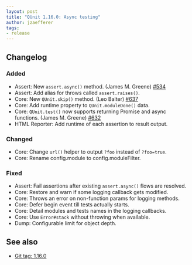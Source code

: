 ```yaml
---
layout: post
title: "QUnit 1.16.0: Async testing"
author: jzaefferer
tags:
- release
---
```


## Changelog

### Added

* Assert: New `assert.async()`  method. (James M. Greene) [#534](https://github.com/qunitjs/qunit/issues/534)
* Assert: Add alias for throws called `assert.raises()`.
* Core: New `QUnit.skip()` method. (Leo Balter) [#637](https://github.com/qunitjs/qunit/issues/637)
* Core: Add runtime property to `QUnit.moduleDone()` data.
* Core: `QUnit.test()` now supports returning Promise and async functions. (James M. Greene) [#632](https://github.com/qunitjs/qunit/issues/632)
* HTML Reporter: Add runtime of each assertion to result output.

### Changed

* Core: Change `url()` helper to output `?foo` instead of `?foo=true`.
* Core: Rename config.module to config.moduleFilter.

### Fixed

* Assert: Fail assertions after existing `assert.async()` flows are resolved.
* Core: Restore and warn if some logging callback gets modified.
* Core: Throws an error on non-function params for logging methods.
* Core: Defer begin event till tests actually starts.
* Core: Detail modules and tests names in the logging callbacks.
* Core: Use `Error#stack` without throwing when available.
* Dump: Configurable limit for object depth.

## See also

* [Git tag: 1.16.0](https://github.com/qunitjs/qunit/releases/tag/1.16.0)
